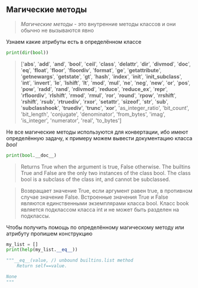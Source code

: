 ## Магические методы

> _Магические методы_ - это внутренние методы классов и они обычно не вызываются явно

Узнаем какие атрибуты есть в определённом классе

```python
print(dir(bool))
```

>['__abs__', '__add__', '__and__', '__bool__', '__ceil__', '__class__', '__delattr__', '__dir__', '__divmod__', '__doc__', '__eq__', '__float__', '__floor__', '__floordiv__', '__format__', '__ge__', '__getattribute__', '__getnewargs__', '__getstate__', '__gt__', '__hash__', '__index__', '__init__', '__init_subclass__', '__int__', '__invert__', '__le__', '__lshift__', '__lt__', '__mod__', '__mul__', '__ne__', '__neg__', '__new__', '__or__', '__pos__', '__pow__', '__radd__', '__rand__', '__rdivmod__', '__reduce__', '__reduce_ex__', '__repr__', '__rfloordiv__', '__rlshift__', '__rmod__', '__rmul__', '__ror__', '__round__', '__rpow__', '__rrshift__', '__rshift__', '__rsub__', '__rtruediv__', '__rxor__', '__setattr__', '__sizeof__', '__str__', '__sub__', '__subclasshook__', '__truediv__', '__trunc__', '__xor__', 'as_integer_ratio', 'bit_count', 'bit_length', 'conjugate', 'denominator', 'from_bytes', 'imag', 'is_integer', 'numerator', 'real', 'to_bytes']

Не все магические методы используются для конвертации, ибо имеют определённую задачу, к примеру можем вывести документацию класса _bool_

```python
print(bool.__doc__)
```

>Returns True when the argument is true, False otherwise.
The builtins True and False are the only two instances of the class bool.
The class bool is a subclass of the class int, and cannot be subclassed.

>Возвращает значение True, если аргумент равен true, в противном случае значение False. Встроенные значения True и False являются единственными экземплярами класса bool. Класс book является подклассом класса int и не может быть разделен на подклассы.

Чтобы получить помощь по определённому магическому методу или атрибуту пропишем конструкцию

```python
my_list = []  
print(help(my_list.__eq__))

"""__eq__(value, /) unbound builtins.list method
    Return self==value.

None
"""
```
